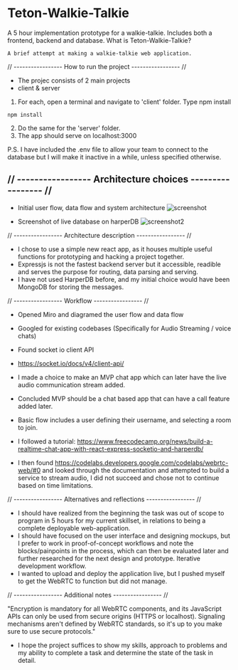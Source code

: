 # Teton-Walkie-Talkie
A 5 hour implementation prototype for a walkie-talkie. Includes both a frontend, backend and database.
What is Teton-Walkie-Talkie?
```
A brief attempt at making a walkie-talkie web application.
```
// ----------------- How to run the project ----------------- //
- The projec consists of 2 main projects
-  client & server
1. For each, open a terminal and navigate to 'client' folder. Type npm install 
```
npm install
```
2. Do the same for the 'server' folder.
3. The app should serve on localhost:3000

P.S. I have included the .env file to allow your team to connect to the database but I will make it inactive in a while, unless specified otherwise.


// ----------------- Architecture choices ----------------- //
---
- Initial user flow, data flow and system architecture
![screenshot](https://github.com/TheSvaneMan/Teton-Walkie-Talkie/assets/43392291/065d328f-1026-42ce-b294-b6270bf36983)

- Screenshot of live database on harperDB
![screenshot2](https://github.com/TheSvaneMan/Teton-Walkie-Talkie/assets/43392291/549b910b-57a9-4b1b-b025-72bdc3795a2e)


// ----------------- Architecture description ----------------- //
- I chose to use a simple new react app, as it houses multiple useful functions for prototyping and hacking a project together.
- Expressjs is not the fastest backend server but it accessible, readible and serves the purpose for routing, data parsing and serving.
- I have not used HarperDB before, and my initial choice would have been MongoDB for storing the messages.

// ----------------- Workflow ----------------- //
- Opened Miro and diagramed the user flow and data flow
- Googled for existing codebases (Specifically for Audio Streaming / voice chats)
- Found socket io client API 

- https://socket.io/docs/v4/client-api/
- I made a choice to make an MVP chat app which can later have the live audio communication stream added. 

- Concluded MVP should be a chat based app that can have a call feature added later.
- Basic flow includes a user defining their username, and selecting a room to join.

-  I followed a tutorial:  https://www.freecodecamp.org/news/build-a-realtime-chat-app-with-react-express-socketio-and-harperdb/

- I then found https://codelabs.developers.google.com/codelabs/webrtc-web/#0 and looked through the documentation and attempted to build a service to stream audio, I did not succeed and chose not to continue based on time limitations.

// ----------------- Alternatives and reflections ----------------- //
- I should have realized from the beginning the task was out of scope to program in 5 hours for my current skillset, in relations to being a complete deployable web-application.
- I should have focused on the user interface and designing mockups, but I prefer to work in proof-of-concept workflows and note the blocks/painpoints in the process, which can then be evaluated later and further researched for the next design and prototype. Iterative development workflow.
- I wanted to upload and deploy the application live, but I pushed myself to get the WebRTC to function but did not manage.

// ----------------- Additional notes ----------------- //

"Encryption is mandatory for all WebRTC components, and its JavaScript APIs can only be used from secure origins (HTTPS or localhost). Signaling mechanisms aren't defined by WebRTC standards, so it's up to you make sure to use secure protocols."

- I hope the project suffices to show my skills, approach to problems and my ability to complete a task and determine the state of the task in detail.

